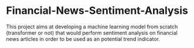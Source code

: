# Financial-News-Sentiment-Analysis

This project aims at developing a machine learning model from scratch (transformer or not) that would perform sentiment analysis on financial news articles in order to be used as an potential trend indicator. 
